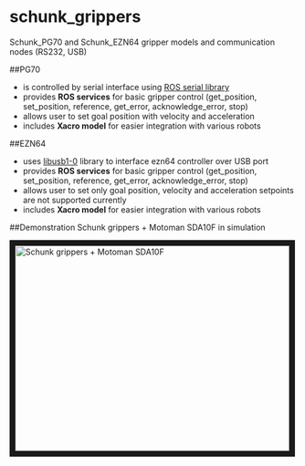 # schunk_grippers
Schunk_PG70 and Schunk_EZN64 gripper models and communication nodes (RS232, USB)

##PG70 
- is controlled by serial interface using [ROS serial library](http://wiki.ros.org/serial) 
- provides **ROS services** for basic gripper control (get_position, set_position, reference, get_error, acknowledge_error, stop)
- allows user to set goal position with velocity and acceleration
- includes **Xacro model** for easier integration with various robots

##EZN64
- uses [libusb1-0](http://www.libusb.org/wiki/libusb-1.0) library to interface ezn64 controller over USB port
- provides **ROS services** for basic gripper control (get_position, set_position, reference, get_error, acknowledge_error, stop)
- allows user to set only goal position, velocity and acceleration setpoints are not supported currently
- includes **Xacro model** for easier integration with various robots

##Demonstration
Schunk grippers + Motoman SDA10F in simulation

<a href="http://www.youtube.com/watch?feature=player_embedded&v=NLtPqIC4rdg
" target="_blank"><img src="http://img.youtube.com/vi/NLtPqIC4rdg/0.jpg" 
alt="Schunk grippers + Motoman SDA10F" width="480" height="360" border="10" /></a>

